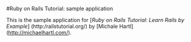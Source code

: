 #Ruby on Rails Tutorial: sample application

This is the sample application for 
[*Ruby on Rails Tutorial: Learn Rails by Example*] (http:/railstutorial.org/)
by [Michale Hartl] (http://michaelhartl.com/).